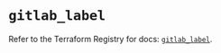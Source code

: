 # `gitlab_label`

Refer to the Terraform Registry for docs: [`gitlab_label`](https://registry.terraform.io/providers/gitlabhq/gitlab/16.8.0/docs/resources/label).
